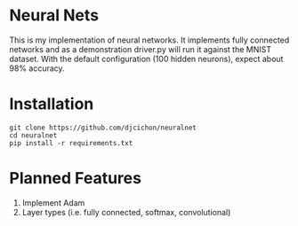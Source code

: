# Neural Nets

This is my implementation of neural networks.  It implements fully connected networks and as a demonstration driver.py
will run it against the MNIST dataset.  With the default configuration (100 hidden neurons), expect about 98% accuracy.

# Installation

```
git clone https://github.com/djcichon/neuralnet
cd neuralnet
pip install -r requirements.txt
```

# Planned Features

1. Implement Adam
2. Layer types (i.e. fully connected, softmax, convolutional)
